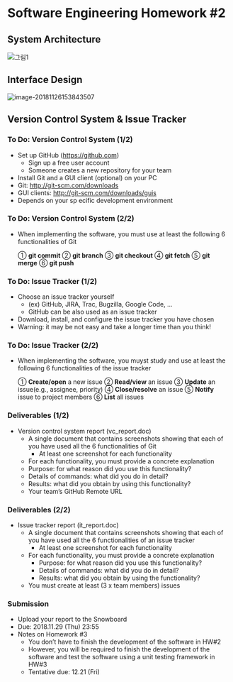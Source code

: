# Software Engineering Homework #2

## System Architecture

![그림1](/Users/momo/IdeaProjects/SoftwareEngineering-Homework/assets/그림1.png)

## Interface Design

![image-20181126153843507](/Users/momo/IdeaProjects/SoftwareEngineering-Homework/assets/image-20181126153843507-3214323.png)



## Version Control System & Issue Tracker

### To Do: Version Control System (1/2)

- Set up GitHub (https://github.com)
  -  Sign up a free user account
  -  Someone creates a new repository for your team
-  Install Git and a GUI client (optional) on your PC
  - Git: http://git-scm.com/downloads
  -  GUI clients: http://git-scm.com/downloads/guis
  - Depends on your sp ecific development environment

### To Do: Version Control System (2/2)

- When implementing the software, you must use at least the
  following 6 functionalities of Git

  ① **git commit**
  ② **git branch**
  ③ **git checkout**
  ④ **git fetch**
  ⑤ **git merge**
  ⑥ **git push**

### To Do: Issue Tracker (1/2)

- Choose an issue tracker yourself
  -  (ex) GitHub, JIRA, Trac, Bugzilla, Google Code, …
  -  GitHub can be also used as an issue tracker
-  Download, install, and configure the issue tracker you have chosen
  -  Warning: it may be not easy and take a longer time than you think!

### To Do: Issue Tracker (2/2)

- When implementing the software, you muyst study and use at least the following 6 functionalities of the issue tracker

  ① **Create/open** a new issue
  ② **Read/view** an issue
  ③ **Update** an issue(e.g., assignee, priority)
  ④ **Close/resolve** an issue
  ⑤ **Notify** issue to project members
  ⑥ **List** all issues

### Deliverables (1/2)

- Version control system report (vc_report.doc)
  - A single document that contains screenshots showing that each of you have used all the 6 functionalities of Git
    -  At least one screenshot for each functionality
  -  For each functionality, you must provide a concrete explanation
    - Purpose: for what reason did you use this functionality?
    - Details of commands: what did you do in detail?
    - Results: what did you obtain by using this functionality?
  - Your team’s GitHub Remote URL

### Deliverables (2/2)

- Issue tracker report (it_report.doc)
  - A single document that contains screenshots showing that each of you have used all the 6 functionalities of an issue tracker
    - At least one screenshot for each functionality
  - For each functionality, you must provide a concrete explanation
    - Purpose: for what reason did you use this functionality?
    - Details of commands: what did you do in detail?
    - Results: what did you obtain by using the functionality?
  - You must create at least (3 x team members) issues

### Submission

- Upload your report to the Snowboard
- Due: 2018.11.29 (Thu) 23:55
- Notes on Homework #3
  - You don’t have to finish the development of the software in HW#2
  - However, you will be required to finish the development of the software and test the software using a unit testing framework in HW#3
  - Tentative due: 12.21 (Fri)